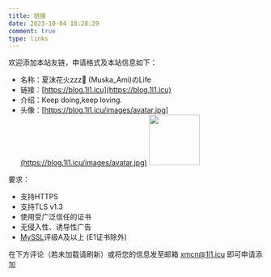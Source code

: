 ```yaml
---
title: 链接
date: 2023-10-04 18:28:29
comment: true
type: links
---
```

欢迎添加本站友链，申请格式及本站信息如下：

- 名称：夏沫花火zzz🌙 (Muska_Ami)のLife
- 链接：[https://blog.1l1.icu](https://blog.1l1.icu)
- 介绍：Keep doing,keep loving.
- 头像：[https://blog.1l1.icu/images/avatar.jpg](https://blog.1l1.icu/images/avatar.jpg)
    <img src="https://blog.1l1.icu/images/avatar.jpg" style="width: 100px;height:100px">

要求：

- 支持HTTPS
- 支持TLS v1.3
- 使用受广泛信任的证书
- 无侵入性、诱导性广告
- [MySSL](https://myssl.com)评级A及以上 (E1证书除外)

在下方评论（若未加载请刷新）或将您的信息发至邮箱 [xmcn@1l1.icu](mailto:xmcn@1l1.icu) 即可申请添加
